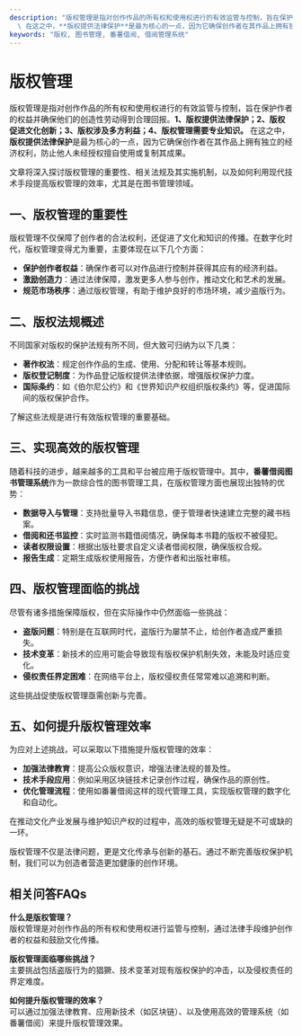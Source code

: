 ```yaml
---
description: "版权管理是指对创作作品的所有权和使用权进行的有效监管与控制，旨在保护作者的权益并确保他们的创造性劳动得到合理回报。**1、版权提供法律保护；2、版权促进文化创新；3、版权涉及多方利益；4、版权管理需要专业知识。**\
  \ 在这之中，**版权提供法律保护**是最为核心的一点，因为它确保创作者在其作品上拥有独立的经济权利，防止他人未经授权擅自使用或复制其成果。"
keywords: "版权, 图书管理, 番薯借阅, 借阅管理系统"
---
```

# 版权管理

版权管理是指对创作作品的所有权和使用权进行的有效监管与控制，旨在保护作者的权益并确保他们的创造性劳动得到合理回报。**1、版权提供法律保护；2、版权促进文化创新；3、版权涉及多方利益；4、版权管理需要专业知识。** 在这之中，**版权提供法律保护**是最为核心的一点，因为它确保创作者在其作品上拥有独立的经济权利，防止他人未经授权擅自使用或复制其成果。

文章将深入探讨版权管理的重要性、相关法规及其实施机制，以及如何利用现代技术手段提高版权管理的效率，尤其是在图书管理领域。

## 一、版权管理的重要性

版权管理不仅保障了创作者的合法权利，还促进了文化和知识的传播。在数字化时代，版权管理变得尤为重要，主要体现在以下几个方面：

- **保护创作者权益**：确保作者可以对作品进行控制并获得其应有的经济利益。
- **激励创造力**：通过法律保障，激发更多人参与创作，推动文化和艺术的发展。
- **规范市场秩序**：通过版权管理，有助于维护良好的市场环境，减少盗版行为。

## 二、版权法规概述

不同国家对版权的保护法规有所不同，但大致可归纳为以下几类：

- **著作权法**：规定创作作品的生成、使用、分配和转让等基本规则。
- **版权登记制度**：为作品登记版权提供法律依据，增强版权保护力度。
- **国际条约**：如《伯尔尼公约》和《世界知识产权组织版权条约》等，促进国际间的版权保护合作。

了解这些法规是进行有效版权管理的重要基础。

## 三、实现高效的版权管理

随着科技的进步，越来越多的工具和平台被应用于版权管理中。其中，**番薯借阅图书管理系统**作为一款综合性的图书管理工具，在版权管理方面也展现出独特的优势：

- **数据导入与管理**：支持批量导入书籍信息，便于管理者快速建立完整的藏书档案。
- **借阅和还书监控**：实时监测书籍借阅情况，确保每本书籍的版权不被侵犯。
- **读者权限设置**：根据出版社要求自定义读者借阅权限，确保版权合规。
- **报告生成**：定期生成版权使用报告，方便作者和出版社审核。

## 四、版权管理面临的挑战

尽管有诸多措施保障版权，但在实际操作中仍然面临一些挑战：

- **盗版问题**：特别是在互联网时代，盗版行为屡禁不止，给创作者造成严重损失。
- **技术变革**：新技术的应用可能会导致现有版权保护机制失效，未能及时适应变化。
- **侵权责任界定困难**：在网络平台上，版权侵权责任常常难以追溯和判断。

这些挑战促使版权管理亟需创新与完善。

## 五、如何提升版权管理效率

为应对上述挑战，可以采取以下措施提升版权管理的效率：

- **加强法律教育**：提高公众版权意识，增强法律法规的普及性。
- **技术手段应用**：例如采用区块链技术记录创作过程，确保作品的原创性。
- **优化管理流程**：使用如番薯借阅这样的现代管理工具，实现版权管理的数字化和自动化。

在推动文化产业发展与维护知识产权的过程中，高效的版权管理无疑是不可或缺的一环。

版权管理不仅是法律问题，更是文化传承与创新的基石。通过不断完善版权保护机制，我们可以为创造者营造更加健康的创作环境。

## 相关问答FAQs

**什么是版权管理？**  
版权管理是对创作作品的所有权和使用权进行监管与控制，通过法律手段维护创作者的权益和鼓励文化传播。

**版权管理面临哪些挑战？**  
主要挑战包括盗版行为的猖獗、技术变革对现有版权保护的冲击，以及侵权责任的界定难度。

**如何提升版权管理的效率？**  
可以通过加强法律教育、应用新技术（如区块链）、以及使用高效的管理系统（如番薯借阅）来提升版权管理效果。
